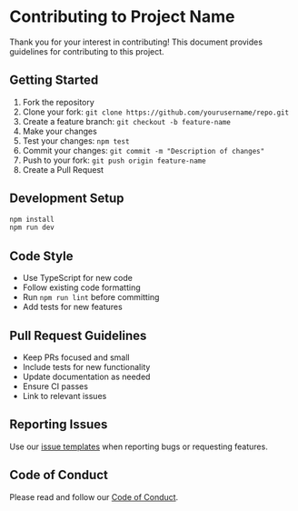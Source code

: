 # Contributing to Project Name

Thank you for your interest in contributing! This document provides guidelines for contributing to this project.

## Getting Started

1. Fork the repository
2. Clone your fork: `git clone https://github.com/yourusername/repo.git`
3. Create a feature branch: `git checkout -b feature-name`
4. Make your changes
5. Test your changes: `npm test`
6. Commit your changes: `git commit -m "Description of changes"`
7. Push to your fork: `git push origin feature-name`
8. Create a Pull Request

## Development Setup

```bash
npm install
npm run dev
```

## Code Style

- Use TypeScript for new code
- Follow existing code formatting
- Run `npm run lint` before committing
- Add tests for new features

## Pull Request Guidelines

- Keep PRs focused and small
- Include tests for new functionality
- Update documentation as needed
- Ensure CI passes
- Link to relevant issues

## Reporting Issues

Use our [issue templates](.github/ISSUE_TEMPLATE/) when reporting bugs or requesting features.

## Code of Conduct

Please read and follow our [Code of Conduct](CODE_OF_CONDUCT.md).
